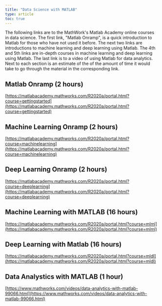 ```yaml
---
title: "Data Science with MATLAB"
type: article
toc: true
---
```



The following links are to the MathWork's Matlab Academy online courses in data science.
The first link, "Matlab Onramp", is a quick introduction to Matlab for those who have not used it before.
The next two links are introductions to machine learning and deep learning using Matlab.
The 4th and 5th links are in-depth courses in machine learning and deep learning using Matlab.
The last link is to a video of using Matlab for data analytics. Next to each section is an
estimate of the of the amount of time it would take to go through the material in the corresponding link.


## Matlab Onramp (2 hours)

[https://matlabacademy.mathworks.com/R2020a/portal.html?course=gettingstarted](https://matlabacademy.mathworks.com/R2020a/portal.html?course=gettingstarted)

## Machine Learning Onramp (2 hours)

[https://matlabacademy.mathworks.com/R2020a/portal.html?course=machinelearning](https://matlabacademy.mathworks.com/R2020a/portal.html?course=machinelearning)

## Deep Learning Onramp (2 hours)

[https://matlabacademy.mathworks.com/R2020a/portal.html?course=deeplearning](https://matlabacademy.mathworks.com/R2020a/portal.html?course=deeplearning)

## Machine Learning with MATLAB (16 hours)

[https://matlabacademy.mathworks.com/R2020a/portal.html?course=mlml](https://matlabacademy.mathworks.com/R2020a/portal.html?course=mlml)

## Deep Learning with Matlab (16 hours)

[https://matlabacademy.mathworks.com/R2020a/portal.html?course=mldl](https://matlabacademy.mathworks.com/R2020a/portal.html?course=mldl)

## Data Analystics with MATLAB (1 hour)

[https://www.mathworks.com/videos/data-analytics-with-matlab-99066.html](https://www.mathworks.com/videos/data-analytics-with-matlab-99066.html)
